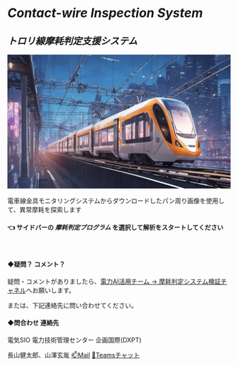 # _Contact-wire Inspection System_

## **_トロリ線摩耗判定支援システム_**

![Contact-wire Inspection System](icons/cis_page-eye-catch.jpg)

電車線金具モニタリングシステムからダウンロードしたパン周り画像を使用して、異常摩耗を探索します

#### 👈 **サイドバーの _摩耗判定プログラム_ を選択して解析をスタートしてください**

　

#### ◆疑問？ コメント？

疑問・コメントがありましたら、[電力AI活用チーム → 摩耗判定システム検証チャネル](https://teams.microsoft.com/l/channel/19%3Aa8696815770e4ac08594f12058c819ea%40thread.tacv2/%E8%A9%A6%E8%A1%8C_%E3%83%88%E3%83%AD%E3%83%AA%E7%B7%9A%E6%91%A9%E8%80%97%E5%88%A4%E5%AE%9A%E3%83%84%E3%83%BC%E3%83%AB%E6%A4%9C%E8%A8%BC?groupId=fb44e7c6-465d-4bed-a9b2-e4cfbb09b53f&tenantId=b2306992-1718-4f1c-8d81-e650c06ad00c)へお願いします。

または、下記連絡先に問い合わせてください。

#### ◆問合わせ 連絡先

電気SIO 電力技術管理センター 企画国際(DXPT)

長山健太郎、山澤玄胤 [📫Mail][maillink] [📢Teamsチャット][teamslink]

[](メールリンク生成ページ：https://mailtolink.me/)

[maillink]: mailto:k-nagayama@jreast.co.jp?cc=yamazawa@jreast.co.jp&subject=%E3%80%90%E3%83%88%E3%83%AD%E3%83%AA%E7%B7%9A%E6%91%A9%E8%80%97%E5%88%A4%E5%AE%9A%E6%94%AF%E6%8F%B4%E3%82%B7%E3%82%B9%E3%83%86%E3%83%A0_%E8%B3%AA%E5%95%8F%E3%83%BB%E3%82%B3%E3%83%A1%E3%83%B3%E3%83%88%E3%80%91
[teamslink]: https://teams.microsoft.com/l/chat/0/0?users=k-nagayama@jreast.co.jp,yamazawa@jreast.co.jp&message=【CIS_質問・コメント】
